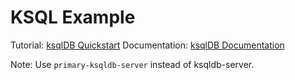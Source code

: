 # KSQL Example

Tutorial: [ksqlDB Quickstart](https://ksqldb.io/quickstart.html)
Documentation: [ksqlDB Documentation](https://docs.ksqldb.io/en/latest/reference/)

Note: Use `primary-ksqldb-server` instead of ksqldb-server.

